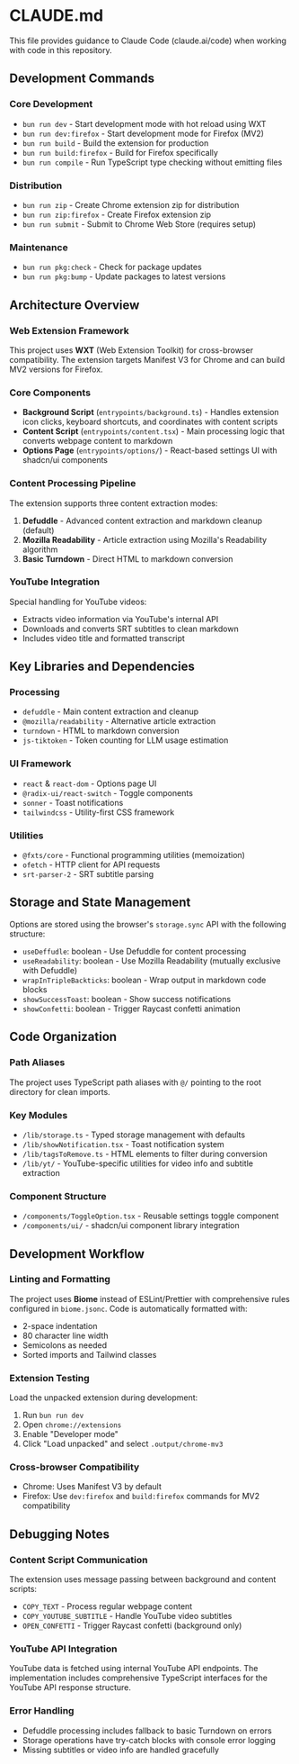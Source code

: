 # CLAUDE.md

This file provides guidance to Claude Code (claude.ai/code) when working with code in this repository.

## Development Commands

### Core Development
- `bun run dev` - Start development mode with hot reload using WXT
- `bun run dev:firefox` - Start development mode for Firefox (MV2)
- `bun run build` - Build the extension for production
- `bun run build:firefox` - Build for Firefox specifically
- `bun run compile` - Run TypeScript type checking without emitting files

### Distribution
- `bun run zip` - Create Chrome extension zip for distribution
- `bun run zip:firefox` - Create Firefox extension zip
- `bun run submit` - Submit to Chrome Web Store (requires setup)

### Maintenance
- `bun run pkg:check` - Check for package updates
- `bun run pkg:bump` - Update packages to latest versions

## Architecture Overview

### Web Extension Framework
This project uses **WXT** (Web Extension Toolkit) for cross-browser compatibility. The extension targets Manifest V3 for Chrome and can build MV2 versions for Firefox.

### Core Components
- **Background Script** (`entrypoints/background.ts`) - Handles extension icon clicks, keyboard shortcuts, and coordinates with content scripts
- **Content Script** (`entrypoints/content.tsx`) - Main processing logic that converts webpage content to markdown
- **Options Page** (`entrypoints/options/`) - React-based settings UI with shadcn/ui components

### Content Processing Pipeline
The extension supports three content extraction modes:
1. **Defuddle** - Advanced content extraction and markdown cleanup (default)
2. **Mozilla Readability** - Article extraction using Mozilla's Readability algorithm
3. **Basic Turndown** - Direct HTML to markdown conversion

### YouTube Integration
Special handling for YouTube videos:
- Extracts video information via YouTube's internal API
- Downloads and converts SRT subtitles to clean markdown
- Includes video title and formatted transcript

## Key Libraries and Dependencies

### Processing
- `defuddle` - Main content extraction and cleanup
- `@mozilla/readability` - Alternative article extraction
- `turndown` - HTML to markdown conversion
- `js-tiktoken` - Token counting for LLM usage estimation

### UI Framework
- `react` & `react-dom` - Options page UI
- `@radix-ui/react-switch` - Toggle components
- `sonner` - Toast notifications
- `tailwindcss` - Utility-first CSS framework

### Utilities
- `@fxts/core` - Functional programming utilities (memoization)
- `ofetch` - HTTP client for API requests
- `srt-parser-2` - SRT subtitle parsing

## Storage and State Management

Options are stored using the browser's `storage.sync` API with the following structure:
- `useDeffudle`: boolean - Use Defuddle for content processing
- `useReadability`: boolean - Use Mozilla Readability (mutually exclusive with Defuddle)
- `wrapInTripleBackticks`: boolean - Wrap output in markdown code blocks
- `showSuccessToast`: boolean - Show success notifications
- `showConfetti`: boolean - Trigger Raycast confetti animation

## Code Organization

### Path Aliases
The project uses TypeScript path aliases with `@/` pointing to the root directory for clean imports.

### Key Modules
- `/lib/storage.ts` - Typed storage management with defaults
- `/lib/showNotification.tsx` - Toast notification system
- `/lib/tagsToRemove.ts` - HTML elements to filter during conversion
- `/lib/yt/` - YouTube-specific utilities for video info and subtitle extraction

### Component Structure
- `/components/ToggleOption.tsx` - Reusable settings toggle component
- `/components/ui/` - shadcn/ui component library integration

## Development Workflow

### Linting and Formatting
The project uses **Biome** instead of ESLint/Prettier with comprehensive rules configured in `biome.jsonc`. Code is automatically formatted with:
- 2-space indentation
- 80 character line width
- Semicolons as needed
- Sorted imports and Tailwind classes

### Extension Testing
Load the unpacked extension during development:
1. Run `bun run dev`
2. Open `chrome://extensions`
3. Enable "Developer mode"
4. Click "Load unpacked" and select `.output/chrome-mv3`

### Cross-browser Compatibility
- Chrome: Uses Manifest V3 by default
- Firefox: Use `dev:firefox` and `build:firefox` commands for MV2 compatibility

## Debugging Notes

### Content Script Communication
The extension uses message passing between background and content scripts:
- `COPY_TEXT` - Process regular webpage content
- `COPY_YOUTUBE_SUBTITLE` - Handle YouTube video subtitles
- `OPEN_CONFETTI` - Trigger Raycast confetti (background only)

### YouTube API Integration
YouTube data is fetched using internal YouTube API endpoints. The implementation includes comprehensive TypeScript interfaces for the YouTube API response structure.

### Error Handling
- Defuddle processing includes fallback to basic Turndown on errors
- Storage operations have try-catch blocks with console error logging
- Missing subtitles or video info are handled gracefully